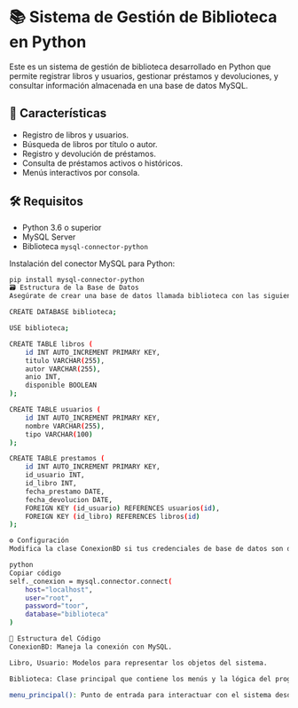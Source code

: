 # 📚 Sistema de Gestión de Biblioteca en Python

Este es un sistema de gestión de biblioteca desarrollado en Python que permite registrar libros y usuarios, gestionar préstamos y devoluciones, y consultar información almacenada en una base de datos MySQL.

## 🚀 Características

- Registro de libros y usuarios.
- Búsqueda de libros por título o autor.
- Registro y devolución de préstamos.
- Consulta de préstamos activos o históricos.
- Menús interactivos por consola.

## 🛠️ Requisitos

- Python 3.6 o superior
- MySQL Server
- Biblioteca `mysql-connector-python`

Instalación del conector MySQL para Python:

```bash
pip install mysql-connector-python
🗃️ Estructura de la Base de Datos
Asegúrate de crear una base de datos llamada biblioteca con las siguientes tablas:

CREATE DATABASE biblioteca;

USE biblioteca;

CREATE TABLE libros (
    id INT AUTO_INCREMENT PRIMARY KEY,
    titulo VARCHAR(255),
    autor VARCHAR(255),
    anio INT,
    disponible BOOLEAN
);

CREATE TABLE usuarios (
    id INT AUTO_INCREMENT PRIMARY KEY,
    nombre VARCHAR(255),
    tipo VARCHAR(100)
);

CREATE TABLE prestamos (
    id INT AUTO_INCREMENT PRIMARY KEY,
    id_usuario INT,
    id_libro INT,
    fecha_prestamo DATE,
    fecha_devolucion DATE,
    FOREIGN KEY (id_usuario) REFERENCES usuarios(id),
    FOREIGN KEY (id_libro) REFERENCES libros(id)
);

⚙️ Configuración
Modifica la clase ConexionBD si tus credenciales de base de datos son diferentes:

python
Copiar código
self._conexion = mysql.connector.connect(
    host="localhost",
    user="root",
    password="toor",
    database="biblioteca"
)

📂 Estructura del Código
ConexionBD: Maneja la conexión con MySQL.

Libro, Usuario: Modelos para representar los objetos del sistema.

Biblioteca: Clase principal que contiene los menús y la lógica del programa.

menu_principal(): Punto de entrada para interactuar con el sistema desde consola.
